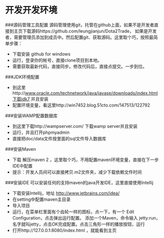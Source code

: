 开发开发环境
========
###源码管理工具配置
源码管理使用git，托管在github上面，如果不是开发者直接到主页下载源码https://github.com/leungjianjun/Dota2Trade，
如果是开发者，需要管理员添加到成员中。然后配置git、获取源码。这里取个巧，按照最简单步骤：
- 下载安装 github for windows
- 运行，登录你的帐号，直接clone项目到本地。
- 需要获取最新代码，直接同步。修改代码后，直接点提交。一步到位。

###JDK环境配置
- 到这里http://www.oracle.com/technetwork/java/javase/downloads/index.html下载jdk7 并且安装
- 配置环境变量，看这里http://win7452.blog.51cto.com/147513/122792

###安装WAMP配置数据库
- 到这里下载http://wampserver.com/ 下载wamp server并且安装
- 运行，并且打开phpmyadmin
- 直接把doc/data文件按里面的sql文件导入数据库

###安装Maven
- 下载 解压maven 2 ，这里取个巧，不用配置maven环境变量，直接在下一步IDE中配置
- 提示：开发人员间可以直接拷贝.m2文件夹，减少下载依赖文件时间

###安装IDE
可以安装任何的支持maven的java开发IDE，这里直接使用Intellij
- 下载安装Intellij，地址 http://www.jetbrains.com/idea/
- 在setting中配置maven主目录
- 导入项目
- 运行，在菜单栏里面有个齿轮一样的图标，点一下，有一个 Edit Configuration，点击弹出运行配置。
  添加一个Maven，命令输入 jetty:run，名字就叫jetty，点击OK完成配置。点击三角形一样的播放按钮，运行
- 打开http://127.0.0.1:8080/index.html ，就能看到主页